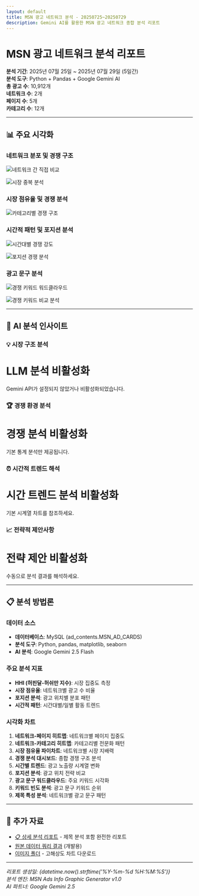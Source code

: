 ```yaml
---
layout: default
title: MSN 광고 네트워크 분석 - 20250725~20250729
description: Gemini AI를 활용한 MSN 광고 네트워크 종합 분석 리포트
---
```


# MSN 광고 네트워크 분석 리포트

**분석 기간**: 2025년 07월 25일 ~ 2025년 07월 29일 (5일간)  
**분석 도구**: Python + Pandas + Google Gemini AI  
**총 광고 수**: 10,912개  
**네트워크 수**: 2개  
**페이지 수**: 5개  
**카테고리 수**: 12개  

---

## 📊 주요 시각화

### 네트워크 분포 및 경쟁 구조

![네트워크 간 직접 비교](images/head_to_head_comparison_dable_vs_popin_2025-07-25_2025-07-29.png)

![시장 중복 분석](images/market_overlap_analysis_dable_vs_popin_2025-07-25_2025-07-29.png)

### 시장 점유율 및 경쟁 분석

![카테고리별 경쟁 구조](images/category_battleground_dable_vs_popin_2025-07-25_2025-07-29.png)

### 시간적 패턴 및 포지션 분석

![시간대별 경쟁 강도](images/time_competition_intensity_dable_vs_popin_2025-07-25_2025-07-29.png)

![포지션 경쟁 분석](images/position_competition_dable_vs_popin_2025-07-25_2025-07-29.png)

### 광고 문구 분석

![경쟁 키워드 워드클라우드](images/competitive_title_wordcloud_dable_vs_popin_2025-07-25_2025-07-29.png)

![경쟁 키워드 비교 분석](images/competitive_keyword_comparison_dable_vs_popin_2025-07-25_2025-07-29.png)

---

## 🤖 AI 분석 인사이트

### 💡 시장 구조 분석

# LLM 분석 비활성화

Gemini API가 설정되지 않았거나 비활성화되었습니다.

### 🏆 경쟁 환경 분석

# 경쟁 분석 비활성화

기본 통계 분석만 제공됩니다.

### ⏰ 시간적 트렌드 해석

# 시간 트렌드 분석 비활성화

기본 시계열 차트를 참조하세요.

### 📈 전략적 제안사항

# 전략 제안 비활성화

수동으로 분석 결과를 해석하세요.

---

## 📋 분석 방법론

### 데이터 소스
- **데이터베이스**: MySQL (ad_contents.MSN_AD_CARDS)
- **분석 도구**: Python, pandas, matplotlib, seaborn
- **AI 분석**: Google Gemini 2.5 Flash

### 주요 분석 지표
- **HHI (허핀달-허쉬만 지수)**: 시장 집중도 측정
- **시장 점유율**: 네트워크별 광고 수 비율  
- **포지션 분석**: 광고 위치별 분포 패턴
- **시간적 패턴**: 시간대별/일별 활동 트렌드

### 시각화 차트
1. **네트워크-페이지 히트맵**: 네트워크별 페이지 집중도
2. **네트워크-카테고리 히트맵**: 카테고리별 전문화 패턴
3. **시장 점유율 파이차트**: 네트워크별 시장 지배력
4. **경쟁 분석 대시보드**: 종합 경쟁 구조 분석
5. **시간별 트렌드**: 광고 노출량 시계열 변화
6. **포지션 분석**: 광고 위치 전략 비교
7. **광고 문구 워드클라우드**: 주요 키워드 시각화
8. **키워드 빈도 분석**: 광고 문구 키워드 순위
9. **제목 특성 분석**: 네트워크별 광고 문구 패턴

---

## 🔗 추가 자료

- [📋 상세 분석 리포트](./report.md) - 제목 분석 포함 완전한 리포트
- [원본 데이터 쿼리 결과](./raw_data_summary.json) (개발용)
- [이미지 폴더](./images/) - 고해상도 차트 다운로드

---

*리포트 생성일: {datetime.now().strftime('%Y-%m-%d %H:%M:%S')}*  
*분석 엔진: MSN Ads Info Graphic Generator v1.0*  
*AI 파트너: Google Gemini 2.5*
